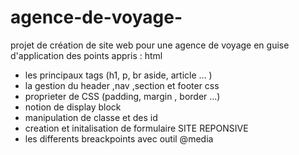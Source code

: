 # agence-de-voyage-
projet de création de site web pour une agence de voyage en guise d'application des points appris :
html 
- les principaux tags (h1, p, br aside, article ... )
- la gestion du header ,nav ,section et footer 
 css
- proprieter de CSS (padding, margin , border ...)
- notion de display block
- manipulation de classe et des id
- creation et initalisation de formulaire
  SITE REPONSIVE
- les differents breackpoints avec outil @media 
  
